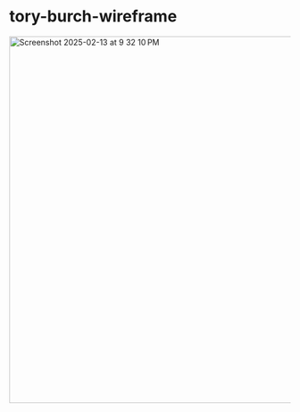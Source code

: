 # tory-burch-wireframe


<img width="658" alt="Screenshot 2025-02-13 at 9 32 10 PM" src="https://github.com/user-attachments/assets/169c0c7a-cd03-4223-a90d-621b35c0aca8" />
